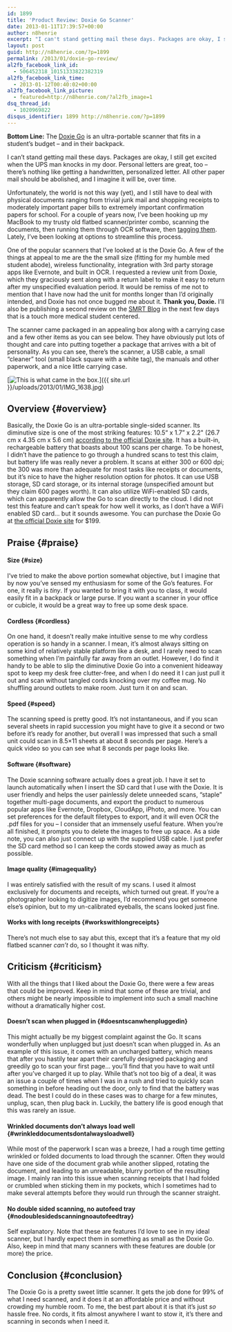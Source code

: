 ```yaml
---
id: 1899
title: 'Product Review: Doxie Go Scanner'
date: 2013-01-11T17:39:57+00:00
author: n8henrie
excerpt: "I can't stand getting mail these days. Packages are okay, I still get excited when the UPS man knocks in my door.  Personal letters are great, too -- there's nothing like getting a handwritten, personalized letter.  All other paper mail should be abolished, and I imagine it will be, over time."
layout: post
guid: http://n8henrie.com/?p=1899
permalink: /2013/01/doxie-go-review/
al2fb_facebook_link_id:
  - 506452318_10151333822382319
al2fb_facebook_link_time:
  - 2013-01-12T00:40:02+00:00
al2fb_facebook_link_picture:
  - featured=http://n8henrie.com/?al2fb_image=1
dsq_thread_id:
  - 1020969822
disqus_identifier: 1899 http://n8henrie.com/?p=1899
---
```

**Bottom Line:** The <a href="http://getdoxie.com/product/doxie-go/index.html" title="Doxie Go at GetDoxie.com" target="_blank">Doxie Go</a> is an ultra-portable scanner that fits in a student&#8217;s budget &#8211; and in their backpack.
  
<!--more-->

I can&#8217;t stand getting mail these days. Packages are okay, I still get excited when the UPS man knocks in my door. Personal letters are great, too &#8211; there&#8217;s nothing like getting a handwritten, personalized letter. All other paper mail should be abolished, and I imagine it will be, over time.

Unfortunately, the world is not this way (yet), and I still have to deal with physical documents ranging from trivial junk mail and shopping receipts to moderately important paper bills to extremely important confirmation papers for school. For a couple of years now, I&#8217;ve been hooking up my MacBook to my trusty old flatbed scanner/printer combo, scanning the documents, then running them through OCR software, then [tagging them](http://www.n8henrie.com/2012/06/converting-openmeta-tags-to-evernote/ "Evernote and tags vs folders"). Lately, I&#8217;ve been looking at options to streamline this process.

One of the popular scanners that I&#8217;ve looked at is the Doxie Go. A few of the things at appeal to me are the the small size (fitting for my humble med student abode), wireless functionality, integration with 3rd party storage apps like Evernote, and built in OCR. I requested a review unit from Doxie, which they graciously sent along with a return label to make it easy to return after my unspecified evaluation period. It would be remiss of me not to mention that I have now had the unit for months longer than I&#8217;d originally intended, and Doxie has not once bugged me about it. **Thank you, Doxie.** I&#8217;ll also be publishing a second review on the [SMRT Blog](http://smrt.posterous.com) in the next few days that is a touch more medical student centered.

The scanner came packaged in an appealing box along with a carrying case and a few other items as you can see below. They have obviously put lots of thought and care into putting together a package that arrives with a bit of personality. As you can see, there&#8217;s the scanner, a USB cable, a small &#8220;cleaner&#8221; tool (small black square with a white tag), the manuals and other paperwork, and a nice little carrying case.

[<img src="{{ site.url }}/uploads/2013/01/IMG_1638.jpg" alt="This is what came in the box." class="aligncenter size-medium wp-image-1891" />]({{ site.url }}/uploads/2013/01/IMG_1638.jpg) 

## Overview {#overview}

Basically, the Doxie Go is an ultra-portable single-sided scanner. Its diminutive size is one of the most striking features: 10.5&#8220; x 1.7&#8221; x 2.2" (26.7 cm x 4.35 cm x 5.6 cm) [according to the official Doxie site](http://www.getdoxie.com/product/doxie-go/techspecs.html). It has a built-in, rechargeable battery that boasts about 100 scans per charge. To be honest, I didn&#8217;t have the patience to go through a hundred scans to test this claim, but battery life was really never a problem. It scans at either 300 or 600 dpi; the 300 was more than adequate for most tasks like receipts or documents, but it&#8217;s nice to have the higher resolution option for photos. It can use USB storage, SD card storage, or its internal storage (unspecified amount but they claim 600 pages worth). It can also utilize WiFi-enabled SD cards, which can apparently allow the Go to scan directly to the cloud. I did not test this feature and can&#8217;t speak for how well it works, as I don&#8217;t have a WiFi enabled SD card… but it sounds awesome. You can purchase the Doxie Go at [the official Doxie site](http://getdoxie.com) for $199. 

## Praise {#praise}

#### Size {#size}

I&#8217;ve tried to make the above portion somewhat objective, but I imagine that by now you&#8217;ve sensed my enthusiasm for some of the Go&#8217;s features. For one, it really is _tiny_. If you wanted to bring it with you to class, it would easily fit in a backpack or large purse. If you want a scanner in your office or cubicle, it would be a great way to free up some desk space.

#### Cordless {#cordless}

On one hand, it doesn&#8217;t really make intuitive sense to me why cordless operation is so handy in a scanner. I mean, it&#8217;s almost always sitting on some kind of relatively stable platform like a desk, and I rarely need to scan something when I&#8217;m painfully far away from an outlet. However, I do find it handy to be able to slip the diminutive Doxie Go into a convenient hideaway spot to keep my desk free clutter-free, and when I do need it I can just pull it out and scan without tangled cords knocking over my coffee mug. No shuffling around outlets to make room. Just turn it on and scan.

#### Speed {#speed}

The scanning speed is pretty good. It&#8217;s not instantaneous, and if you scan several sheets in rapid succession you might have to give it a second or two before it&#8217;s ready for another, but overall I was impressed that such a small unit could scan in 8.5&#215;11 sheets at about 8 seconds per page. Here&#8217;s a quick video so you can see what 8 seconds per page looks like.



#### Software {#software}

The Doxie scanning software actually does a great job. I have it set to launch automatically when I insert the SD card that I use with the Doxie. It is user friendly and helps the user painlessly delete unneeded scans, &#8220;staple&#8221; together multi-page documents, and export the product to numerous popular apps like Evernote, Dropbox, CloudApp, iPhoto, and more. You can set preferences for the default filetypes to export, and it will even OCR the .pdf files for you &#8211; I consider that an immensely useful feature. When you&#8217;re all finished, it prompts you to delete the images to free up space. As a side note, you can also just connect up with the supplied USB cable. I just prefer the SD card method so I can keep the cords stowed away as much as possible. 

#### Image quality {#imagequality}

I was entirely satisfied with the result of my scans. I used it almost exclusively for documents and receipts, which turned out great. If you&#8217;re a photographer looking to digitize images, I&#8217;d recommend you get someone else&#8217;s opinion, but to my un-calibrated eyeballs, the scans looked just fine. 

#### Works with long receipts {#workswithlongreceipts}

There&#8217;s not much else to say abut this, except that it&#8217;s a feature that my old flatbed scanner _can&#8217;t_ do, so I thought it was nifty. 

## Criticism {#criticism}

With all the things that I liked about the Doxie Go, there were a few areas that could be improved. Keep in mind that some of these are trivial, and others might be nearly impossible to implement into such a small machine without a dramatically higher cost.

#### Doesn&#8217;t scan when plugged in {#doesntscanwhenpluggedin}

This might actually be my biggest complaint against the Go. It scans wonderfully when unplugged but just doesn&#8217;t scan when plugged in. As an example of this issue, it comes with an uncharged battery, which means that after you hastily tear apart their carefully designed packaging and greedily go to scan your first page&#8230; you&#8217;ll find that you have to wait until after you&#8217;ve charged it up to play. While that&#8217;s not too big of a deal, it was an issue a couple of times when I was in a rush and tried to quickly scan something in before heading out the door, only to find that the battery was dead. The best I could do in these cases was to charge for a few minutes, unplug, scan, then plug back in. Luckily, the battery life is good enough that this was rarely an issue. 

#### Wrinkled documents don&#8217;t always load well {#wrinkleddocumentsdontalwaysloadwell}

While most of the paperwork I scan was a breeze, I had a rough time getting wrinkled or folded documents to load through the scanner. Often they would have one side of the document grab while another slipped, rotating the document, and leading to an unreadable, blurry portion of the resulting image. I mainly ran into this issue when scanning receipts that I had folded or crumbled when sticking them in my pockets, which I sometimes had to make several attempts before they would run through the scanner straight. 

#### No double sided scanning, no autofeed tray {#nodoublesidedscanningnoautofeedtray}

Self explanatory. Note that these are features I&#8217;d love to see in my ideal scanner, but I hardly expect them in something as small as the Doxie Go. Also, keep in mind that many scanners with these features are double (or more) the price.

## Conclusion {#conclusion}

The Doxie Go is a pretty sweet little scanner. It gets the job done for 99% of what I need scanned, and it does it at an affordable price and without crowding my humble room. To me, the best part about it is that it&#8217;s just _so_ hassle free. No cords, it fits almost anywhere I want to stow it, it&#8217;s there and scanning in seconds when I need it.